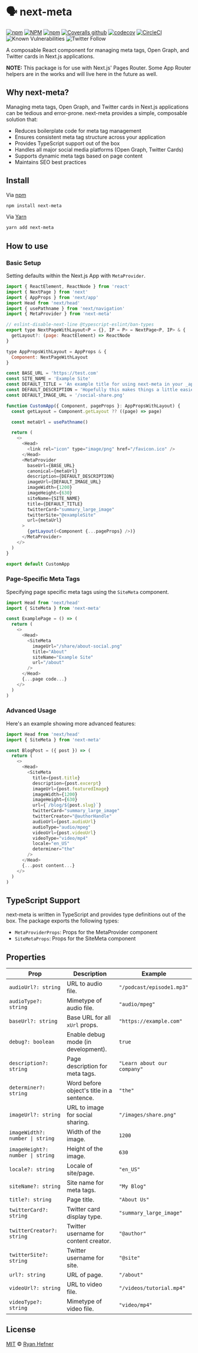 # 🗣️ next-meta

[![npm](https://img.shields.io/npm/v/next-meta?style=flat-square)](https://www.pkgstats.com/pkg:next-meta)
[![NPM](https://img.shields.io/npm/l/next-meta?style=flat-square)](LICENSE)
[![npm](https://img.shields.io/npm/dt/next-meta?style=flat-square)](https://www.pkgstats.com/pkg:next-meta)
[![Coveralls github](https://img.shields.io/coveralls/github/ryanhefner/next-meta?style=flat-square)](https://coveralls.io/github/ryanhefner/next-meta)
[![codecov](https://codecov.io/gh/ryanhefner/next-meta/branch/main/graph/badge.svg)](https://codecov.io/gh/ryanhefner/next-meta)
[![CircleCI](https://img.shields.io/circleci/build/github/ryanhefner/next-meta?style=flat-square)](https://circleci.com/gh/ryanhefner/next-meta)
![Known Vulnerabilities](https://snyk.io/test/github/ryanhefner/next-meta/badge.svg)
![Twitter Follow](https://img.shields.io/twitter/follow/ryanhefner)

A composable React component for managing meta tags, Open Graph, and Twitter cards in Next.js applications.

**NOTE:** This package is for use with Next.js' Pages Router. Some App Router
helpers are in the works and will live here in the future as well.

## Why next-meta?

Managing meta tags, Open Graph, and Twitter cards in Next.js applications can be tedious and error-prone. next-meta provides a simple, composable solution that:

- Reduces boilerplate code for meta tag management
- Ensures consistent meta tag structure across your application
- Provides TypeScript support out of the box
- Handles all major social media platforms (Open Graph, Twitter Cards)
- Supports dynamic meta tags based on page content
- Maintains SEO best practices

## Install

Via [npm](https://npmjs.com/package/next-meta)

```sh
npm install next-meta
```

Via [Yarn](https://yarn.pm/next-meta)

```sh
yarn add next-meta
```

## How to use

### Basic Setup

Setting defaults within the Next.js App with `MetaProvider`.

```js
import { ReactElement, ReactNode } from 'react'
import { NextPage } from 'next'
import { AppProps } from 'next/app'
import Head from 'next/head'
import { usePathname } from 'next/navigation'
import { MetaProvider } from 'next-meta'

// eslint-disable-next-line @typescript-eslint/ban-types
export type NextPageWithLayout<P = {}, IP = P> = NextPage<P, IP> & {
  getLayout?: (page: ReactElement) => ReactNode
}

type AppPropsWithLayout = AppProps & {
  Component: NextPageWithLayout
}

const BASE_URL = 'https://test.com'
const SITE_NAME = 'Example Site'
const DEFAULT_TITLE = 'An example title for using next-meta in your _app file.'
const DEFAULT_DESCRIPTION = 'Hopefully this makes things a little easier with adding good meta/og tags to your site.'
const DEFAULT_IMAGE_URL = '/social-share.png'

function CustomApp({ Component, pageProps }: AppPropsWithLayout) {
  const getLayout = Component.getLayout ?? ((page) => page)

  const metaUrl = usePathname()

  return (
    <>
      <Head>
        <link rel="icon" type="image/png" href="/favicon.ico" />
      </Head>
      <MetaProvider
        baseUrl={BASE_URL}
        canonical={metaUrl}
        description={DEFAULT_DESCRIPTION}
        imageUrl={DEFAULT_IMAGE_URL}
        imageWidth={1200}
        imageHeight={630}
        siteName={SITE_NAME}
        title={DEFAULT_TITLE}
        twitterCard="summary_large_image"
        twitterSite="@exampleSite"
        url={metaUrl}
      >
        {getLayout(<Component {...pageProps} />)}
      </MetaProvider>
    </>
  )
}

export default CustomApp
```

### Page-Specific Meta Tags

Specifying page specific meta tags using the `SiteMeta` component.

```js
import Head from 'next/head'
import { SiteMeta } from 'next-meta'

const ExamplePage = () => (
  return (
    <>
      <Head>
        <SiteMeta
          imageUrl="/share/about-social.png"
          title="About"
          siteName="Example Site"
          url="/about"
        />
      </Head>
      {...page code...}
    </>
  )
)
```

### Advanced Usage

Here's an example showing more advanced features:

```js
import Head from 'next/head'
import { SiteMeta } from 'next-meta'

const BlogPost = ({ post }) => (
  return (
    <>
      <Head>
        <SiteMeta
          title={post.title}
          description={post.excerpt}
          imageUrl={post.featuredImage}
          imageWidth={1200}
          imageHeight={630}
          url={`/blog/${post.slug}`}
          twitterCard="summary_large_image"
          twitterCreator="@authorHandle"
          audioUrl={post.audioUrl}
          audioType="audio/mpeg"
          videoUrl={post.videoUrl}
          videoType="video/mp4"
          locale="en_US"
          determiner="the"
        />
      </Head>
      {...post content...}
    </>
  )
)
```

## TypeScript Support

next-meta is written in TypeScript and provides type definitions out of the box. The package exports the following types:

- `MetaProviderProps`: Props for the MetaProvider component
- `SiteMetaProps`: Props for the SiteMeta component

## Properties

| Prop                            | Description                                   | Example |
|---------------------------------|-----------------------------------------------|---------|
| `audioUrl?: string`             | URL to audio file.                            | `"/podcast/episode1.mp3"` |
| `audioType?: string`            | Mimetype of audio file.                       | `"audio/mpeg"` |
| `baseUrl?: string`              | Base URL for all `xUrl` props.                | `"https://example.com"` |
| `debug?: boolean`               | Enable debug mode (in development).           | `true` |
| `description?: string`          | Page description for meta tags.               | `"Learn about our company"` |
| `determiner?: string`           | Word before object's title in a sentence.     | `"the"` |
| `imageUrl?: string`             | URL to image for social sharing.              | `"/images/share.png"` |
| `imageWidth?: number \| string`  | Width of the image.                           | `1200` |
| `imageHeight?: number \| string` | Height of the image.                          | `630` |
| `locale?: string`               | Locale of site/page.                          | `"en_US"` |
| `siteName?: string`             | Site name for meta tags.                      | `"My Blog"` |
| `title?: string`                | Page title.                                   | `"About Us"` |
| `twitterCard?: string`          | Twitter card display type.                    | `"summary_large_image"` |
| `twitterCreator?: string`       | Twitter username for content creator.         | `"@author"` |
| `twitterSite?: string`          | Twitter username for site.                    | `"@site"` |
| `url?: string`                  | URL of page.                                  | `"/about"` |
| `videoUrl?: string`             | URL to video file.                            | `"/videos/tutorial.mp4"` |
| `videoType?: string`            | Mimetype of video file.                       | `"video/mp4"` |

## License

[MIT](LICENSE) © [Ryan Hefner](https://www.ryanhefner.com)
